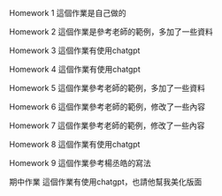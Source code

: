 Homework 1
這個作業是自己做的

Homework 2
這個作業是參考老師的範例，多加了一些資料

Homework 3
這個作業有使用chatgpt

Homework 4
這個作業有使用chatgpt

Homework 5
這個作業參考老師的範例，多加了一些資料

Homework 6
這個作業參考老師的範例，修改了一些內容

Homework 7
這個作業參考老師的範例，修改了一些內容

Homework 8
這個作業有使用chatgpt

Homework 9
這個作業參考楊丞皓的寫法
 
期中作業
這個作業有使用chatgpt，也請他幫我美化版面

